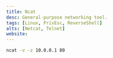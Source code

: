 ```yaml
---
title: Ncat
desc: General-purpose networking tool. 
tags: [Linux, PrivEsc, ReverseShell]
alts: [Netcat, Telnet]
website:
---
```


```sh
ncat -v -z 10.0.0.1 80
```